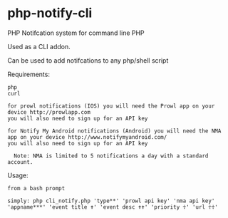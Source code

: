 php-notify-cli
==============

PHP Notifcation system for command line PHP

Used as a CLI addon.

Can be used to add notifcations to any php/shell script

Requirements:

    php
    curl
    
    for prowl notifications (IOS) you will need the Prowl app on your device http://prowlapp.com 
    you will also need to sign up for an API key

    for Notify My Android notifications (Android) you will need the NMA app on your device http://www.notifymyandroid.com/ 
    you will also need to sign up for an API key 

      Note: NMA is limited to 5 notifications a day with a standard account.

Usage:

    from a bash prompt

    simply: php cli_notify.php 'type**' 'prowl api key' 'nma api key' 'appname***' 'event title ✝' 'event desc ✝✝' 'priority ☥' 'url ☥☥'
